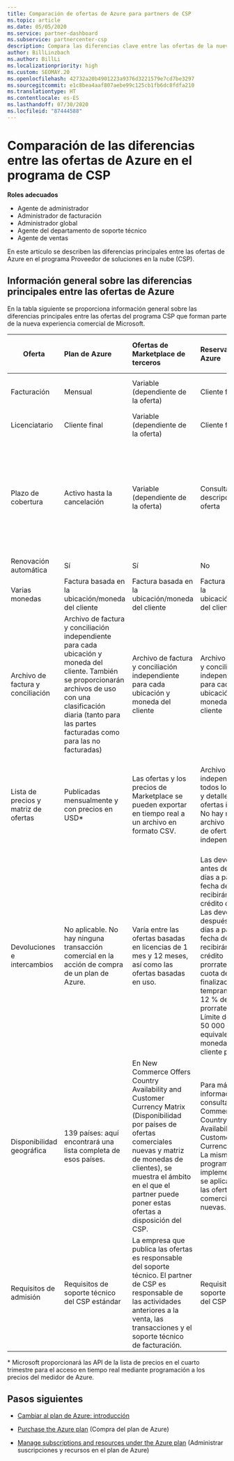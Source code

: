 ```yaml
---
title: Comparación de ofertas de Azure para partners de CSP
ms.topic: article
ms.date: 05/05/2020
ms.service: partner-dashboard
ms.subservice: partnercenter-csp
description: Compara las diferencias clave entre las ofertas de la nueva experiencia de Microsoft Commerce para partners en el programa de Proveedor de soluciones en la nube (CSP).
author: BillLinzbach
ms.author: BillLi
ms.localizationpriority: high
ms.custom: SEOMAY.20
ms.openlocfilehash: 42732a20b4901223a9376d3221579e7cd7be3297
ms.sourcegitcommit: e1c8bea4aaf807aebe99c125cb1fb6dc8fdfa210
ms.translationtype: HT
ms.contentlocale: es-ES
ms.lasthandoff: 07/30/2020
ms.locfileid: "87444588"
---
```

# <a name="compare-differences-between-azure-offers-in-the-csp-program"></a>Comparación de las diferencias entre las ofertas de Azure en el programa de CSP

**Roles adecuados**

- Agente de administrador
- Administrador de facturación
- Administrador global
- Agente del departamento de soporte técnico
- Agente de ventas

En este artículo se describen las diferencias principales entre las ofertas de Azure en el programa Proveedor de soluciones en la nube (CSP).

## <a name="overview-of-key-differences-between-azure-offers"></a>Información general sobre las diferencias principales entre las ofertas de Azure

En la tabla siguiente se proporciona información general sobre las diferencias principales entre las ofertas del programa CSP que forman parte de la nueva experiencia comercial de Microsoft.

|**Oferta**| **Plan de Azure**|**Ofertas de Marketplace de terceros**|**Reservas de Azure**|**Suscripciones de servidor vendidas a través de CSP**|**Ofertas basadas en licencias**|
|-------------------|:------|:-----|:---------|:--------------|:---------|
|Facturación|Mensual|Variable (dependiente de la oferta)|Cliente final|Por adelantado para el plazo completo o de tres años|Mensual o anual|
|Licenciatario|Cliente final|Variable (dependiente de la oferta)|Cliente final| Cliente final|Cliente final|
|Plazo de cobertura|Activo hasta la cancelación|Variable (dependiente de la oferta)|Consulta la descripción de la oferta|Todas las instancias de Azure Reservations tienen su propio período de cobertura único. Todas las suscripciones de servidor tendrán su propio período de cobertura único.|   Las licencias adicionales se ajustarán al período de cobertura existente.|
|Renovación automática|Sí|Sí|No| No|Sí|
|Varias monedas|Factura basada en la ubicación/moneda del cliente|Factura basada en la ubicación/moneda del cliente|Factura basada en la ubicación/moneda del cliente|Factura basada en la ubicación/moneda del cliente|Basada en la ubicación y moneda del partner| 
|Archivo de factura y conciliación|Archivo de factura y conciliación independiente para cada ubicación y moneda del cliente.  También se proporcionarán archivos de uso con una clasificación diaria (tanto para las partes facturadas como para las no facturadas) |Archivo de factura y conciliación independiente para cada ubicación y moneda del cliente|Archivo de factura y conciliación independiente para cada ubicación y moneda del cliente|Archivo de factura y conciliación independiente para cada ubicación y moneda del cliente|Todos los pedidos en un archivo de factura y conciliación|
|Lista de precios y matriz de ofertas|Publicadas mensualmente y con precios en USD*|Las ofertas y los precios de Marketplace se pueden exportar en tiempo real a un archivo en formato CSV.|Archivo único independiente con todos los precios y detalles de las ofertas incluidos. No hay ningún archivo de matriz de ofertas independiente.||Archivo único independiente con todos los precios y detalles de las ofertas incluidos. No hay ninguna matriz de ofertas independiente.| 
|Devoluciones e intercambios|No aplicable. No hay ninguna transacción comercial en la acción de compra de un plan de Azure.|Varía entre las ofertas basadas en licencias de 1 mes y 12 meses, así como las ofertas basadas en uso.|Las devoluciones antes de los 5 días a partir de la fecha del pedido recibirán un crédito del 100 %. Las devoluciones después de los 5 días a partir de la fecha del pedido recibirán un crédito prorrateado y una cuota de finalización temprana del 12 % del crédito prorrateado. Límite de 50 000 USD (o el equivalente en la moneda local) por cliente por año|Las devoluciones antes de los 60 días a partir de la fecha del pedido recibirán un crédito del 100 % y las claves de licencia se desactivarán. No se aceptarán devoluciones parciales.|   Las suspensiones o cancelaciones antes de los 30 días recibirán un crédito del 100 %. Las suspensiones o cancelaciones después de los 30 días recibirán un crédito prorrateado.|
|Disponibilidad geográfica|139 países: aquí encontrará una lista completa de esos países.|En New Commerce Offers Country Availability and Customer Currency Matrix (Disponibilidad por países de ofertas comerciales nuevas y matriz de monedas de clientes), se muestra el ámbito en el que el partner puede poner estas ofertas a disposición del CSP.|Para más información, consulta New Commerce Offers Country Availability and Customer Currency Matrix. La misma programación de implementación se aplica a todas las ofertas comerciales nuevas.|Para más información, consulta New Commerce Offers Country Availability and Customer Currency Matrix.  La misma programación de implementación se aplica a todas las ofertas comerciales nuevas.|247 países|
|Requisitos de admisión|Requisitos de soporte técnico del CSP estándar|La empresa que publica las ofertas es responsable del soporte técnico.  El partner de CSP es responsable de las actividades anteriores a la venta, las transacciones y el soporte técnico de facturación.|Requisitos de soporte técnico del CSP estándar|Requisitos de soporte técnico del CSP estándar|Requisitos de soporte técnico del CSP estándar|

\* Microsoft proporcionará las API de la lista de precios en el cuarto trimestre para el acceso en tiempo real mediante programación a los precios del medidor de Azure.

## <a name="next-steps"></a>Pasos siguientes

- [Cambiar al plan de Azure: introducción](azure-plan-get-started.md)

- [Purchase the Azure plan](purchase-azure-plan.md) (Compra del plan de Azure)

- [Manage subscriptions and resources under the Azure plan](azure-plan-manage.md) (Administrar suscripciones y recursos en el plan de Azure)